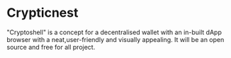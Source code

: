 # Crypticnest
"Cryptoshell" is a concept for a decentralised wallet with an in-built dApp browser with a neat,user-friendly and visually appealing.
It will be an open source and free for all project.
